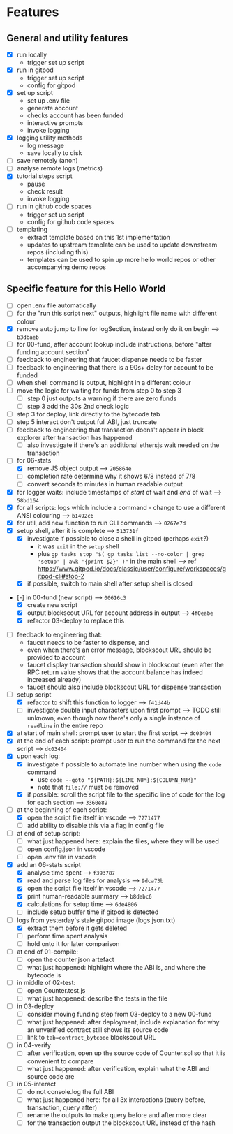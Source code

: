 # Features

## General and utility features

- [x] run locally
    - trigger set up script
- [x] run in gitpod
    - trigger set up script
    - config for gitpod
- [x] set up script
    - set up .env file
    - generate account
    - checks account has been funded
    - interactive prompts
    - invoke logging
- [x] logging utility methods
    - log message
    - save locally to disk
- [ ] save remotely (anon)
- [ ] analyse remote logs (metrics)
- [x] tutorial steps script
    - pause 
    - check result
    - invoke logging
- [ ] run in github code spaces
    - trigger set up script
    - config for github code spaces
- [ ] templating
    - extract template based on this 1st implementation
    - updates to upstream template can be used to update downstream repos (including this)
    - templates can be used to spin up more hello world repos or other accompanying demo repos

## Specific feature for this Hello World

- [ ] open .env file automatically
- [ ] for the "run this script next" outputs, highlight file name with different colour
- [x] remove auto jump to line for logSection, instead only do it on begin --> `b3dbaeb`
- [ ] for 00-fund, after account lookup include instructions, before "after funding account section"
- [ ] feedback to engineering that faucet dispense needs to be faster
- [ ] feedback to engineering that there is a 90s+ delay for account to be funded
- [ ] when shell command is output, highlight in a different colour
- [ ] move the logic for waiting for funds from step 0 to step 3
	- [ ] step 0 just outputs a warning if there are zero funds
	- [ ] step 3 add the 30s 2nd check logic
- [ ] step 3 for deploy, link directly to the bytecode tab
- [ ] step 5 interact don't output full ABI, just truncate
- [ ] feedback to engineering that transaction doens't appear in block explorer after transaction has happened
	- [ ] also investigate if there's an additional ethersjs wait needed on the transaction
- [ ] for 06-stats
	- [x] remove JS object output --> `205864e`
	- [ ] completion rate determine why it shows 6/8 instead of 7/8
	- [ ] convert seconds to minutes in human readable output
- [x] for logger waits: include timestamps of *start* of wait and *end* of wait --> `58bd164`
- [x] for all scripts: logs which include a command - change to use a different ANSI colouring --> `b1492c6`
- [x] for util, add new function to run CLI commands --> `0267e7d`
- [x] setup shell, after it is complete --> `513731f`
	- [x] investigate if possible to close a shell in gitpod (perhaps `exit`?)
		- it was `exit` in the `setup` shell
		- plus `gp tasks stop "$( gp tasks list --no-color | grep 'setup' | awk '{print $2}' )"` in the main shell --> ref https://www.gitpod.io/docs/classic/user/configure/workspaces/gitpod-cli#stop-2
	- [x] if possible, switch to main shell after setup shell is closed
- [-] in 00-fund (new script) --> `00616c3`
	- [x] create new script
	- [x] output blockscout URL for account address in output --> `4f0eabe`
	- [x] refactor 03-deploy to replace this
- [ ] feedback to engineering that:
	- faucet needs to be faster to dispense, and
	- even when there's an error message, blockscout URL should be provided to account
	- faucet display transaction should show in blockscout (even after the RPC return value shows that the account balance has indeed increased already)
	- faucet should also include blockscout URL for dispense transaction
- [ ] setup script
	- [x] refactor to shift this function to logger --> `f41d44b`
	- [ ] investigate double input characters upon first prompt --> TODO still unknown, even though now there's only a single instance of `readline` in the entire repo
- [x] at start of main shell: prompt user to start the first script --> `dc03404`
- [x] at the end of each script: prompt user to run the command for the next script --> `dc03404`
- [x] upon each log:
	- [x] investigate if possible to automate line number when using the `code` command
		- use `code --goto "${PATH}:${LINE_NUM}:${COLUMN_NUM}"`
		- note that `file://` must be removed
	- [x] if possible: scroll the script file to the specific line of code for the log for each section --> `3360e89`
- [ ]  at the beginning of each script:
	- [x] open the script file itself in vscode --> `7271477`
	- [ ] add ability to disable this via a flag in config file
- [ ] at end of setup script:
	- [ ] what just happened here: explain the files, where they will be used
	- [ ] open config.json in vscode
	- [ ] open .env file in vscode
- [x] add an 06-stats script
	- [x] analyse time spent --> `f393787`
	- [x] read and parse log files for analysis --> `9dca73b`
	- [x] open the script file itself in vscode --> `7271477`
	- [x] print human-readable summary --> `b8debc6`
	- [x] calculations for setup time --> `6de4806`
	- [ ] include setup buffer time if gitpod is detected
- [ ] logs from yesterday's stale gitpod image (logs.json.txt)
	- [x] extract them before it gets deleted
	- [ ] perform time spent analysis
	- [ ] hold onto it for later comparison
- [ ] at end of 01-compile:
	- [ ] open the counter.json artefact 
	- [ ] what just happened: highlight where the ABI is, and where the bytecode is
- [ ]  in middle of 02-test:
	- [ ] open Counter.test.js
	- [ ] what just happened: describe the tests in the file
- [ ] in 03-deploy
	- [ ] consider moving funding step from 03-deploy to a new 00-fund
	- [ ] what just happened: after deployment, include explanation for why an unverified contract still shows its source code
	- [ ] link to `tab=contract_bytcode` blockscout URL
- [ ] in 04-verify
	- [ ] after verification, open up the source code of Counter.sol so that it is convenient to compare
	- [ ] what just happened: after verification, explain what the ABI and source code are
- [ ] in 05-interact
	- [ ] do not console.log the full ABI
	- [ ] what just happened here: for all 3x interactions (query before, transaction, query after)
	- [ ] rename the outputs to make query before and after more clear
	- [ ] for the transaction output the blockscout URL instead of the hash
